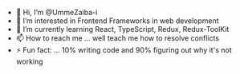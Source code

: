 - 👋 Hi, I’m @UmmeZaiba-i
- 👀 I’m interested in Frontend Frameworks in web development
- 🌱 I’m currently learning React, TypeScript, Redux, Redux-ToolKit
- 📫 How to reach me ... well teach me how to resolve conflicts
- ⚡ Fun fact: ... 10% writing code and 90% figuring out why it's not working

<!---
UmmeZaiba-i/UmmeZaiba-i is a ✨ special ✨ repository because its `README.md` (this file) appears on your GitHub profile.
You can click the Preview link to take a look at your changes.
- 💞️ I’m looking to collaborate on ... 
- 👀 I’m interested in Frontend Frameworks in web development
- 🌱 I’m currently learning React, TypeScript, Redux, Redux-ToolKit
- 📫 How to reach me ... well teach me how to resolve conflicts
- ⚡ Fun fact: ... 10% writing code and 90% figuring out why it's not working
--->
